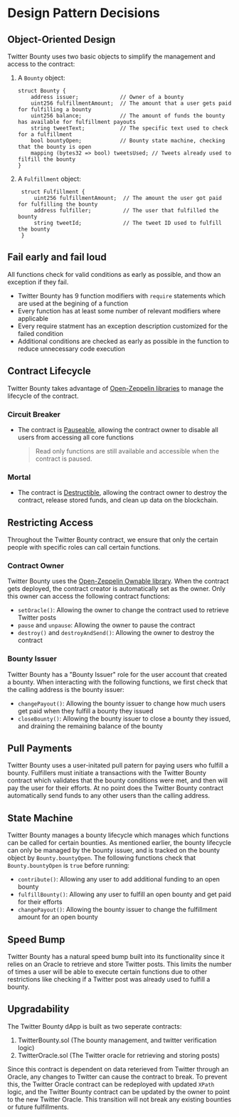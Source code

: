 # Design Pattern Decisions

## Object-Oriented Design
Twitter Bounty uses two basic objects to simplify the management and access to the contract:
1)  A `Bounty` object:

        struct Bounty {
            address issuer;             // Owner of a bounty
            uint256 fulfillmentAmount;  // The amount that a user gets paid for fulfilling a bounty
            uint256 balance;            // The amount of funds the bounty has available for fulfillment payouts
            string tweetText;           // The specific text used to check for a fulfillment
            bool bountyOpen;            // Bounty state machine, checking that the bounty is open
            mapping (bytes32 => bool) tweetsUsed; // Tweets already used to filfill the bounty
        }
2) A `Fulfillment` object:

        struct Fulfillment {
            uint256 fulfillmentAmount;  // The amount the user got paid for fulfilling the bounty
            address fulfiller;          // The user that fulfilled the bounty
            string tweetId;             // The tweet ID used to fulfill the bounty
        }

## Fail early and fail loud
All functions check for valid conditions as early as possible, and thow an exception if they fail.
* Twitter Bounty has 9 function modifiers with `require` statements which are used at the begining of a function
* Every function has at least some number of relevant modifiers where applicable
* Every require statment has an exception description customized for the failed condition
* Additional conditions are checked as early as possible in the function to reduce unnecessary code execution

## Contract Lifecycle
Twitter Bounty takes advantage of [Open-Zeppelin libraries](https://github.com/OpenZeppelin/openzeppelin-solidity/tree/master/contracts/lifecycle) to manage the lifecycle of the contract.
### Circuit Breaker
* The contract is [Pauseable](https://github.com/OpenZeppelin/openzeppelin-solidity/blob/master/contracts/lifecycle/Pausable.sol), allowing the contract owner to disable all users from accessing all core functions
    > Read only functions are still available and accessible when the contract is paused.

### Mortal
* The contract is [Destructible](https://github.com/OpenZeppelin/openzeppelin-solidity/blob/master/contracts/lifecycle/Destructible.sol), allowing the contract owner to destroy the contract, release stored funds, and clean up data on the blockchain.

## Restricting Access
Throughout the Twitter Bounty contract, we ensure that only the certain people with specific roles can call certain functions.

### Contract Owner
Twitter Bounty uses the [Open-Zeppelin Ownable library](https://github.com/OpenZeppelin/openzeppelin-solidity/blob/master/contracts/ownership/Ownable.sol). When the contract gets deployed, the contract creator is automatically set as the owner. Only this owner can access the following contract functions:
* `setOracle()`: Allowing the owner to change the contract used to retrieve Twitter posts
* `pause` and `unpause`: Allowing the owner to pause the contract
* `destroy()` and `destroyAndSend()`: Allowing the owner to destroy the contract

### Bounty Issuer
Twitter Bounty has a "Bounty Issuer" role for the user account that created a bounty. When interacting with the following functions, we first check that the calling address is the bounty issuer:
* `changePayout()`: Allowing the bounty issuer to change how much users get paid when they fulfill a bounty they issued
* `closeBounty()`: Allowing the bounty issuer to close a bounty they issued, and draining the remaining balance of the bounty

## Pull Payments
Twitter Bounty uses a user-initated pull patern for paying users who fulfill a bounty. Fulfillers must initiate a transactions with the Twitter Bounty contract which validates that the bounty conditions were met, and then will pay the user for their efforts. At no point does the Twitter Bounty contract automatically send funds to any other users than the calling address.

## State Machine
Twitter Bounty manages a bounty lifecycle which manages which functions can be called for certain bounties. As mentioned earlier, the bounty lifecycle can only be managed by the bounty issuer, and is tracked on the bounty object by `Bounty.bountyOpen`. The following functions check that `Bounty.bountyOpen` is `true` before running:
* `contribute()`: Allowing any user to add additional funding to an open bounty
* `fulfillBounty()`: Allowing any user to fulfill an open bounty and get paid for their efforts
* `changePayout()`: Allowing the bounty issuer to change the fulfillment amount for an open bounty

## Speed Bump
Twitter Bounty has a natural speed bump built into its functionality since it relies on an Oracle to retrieve and store Twitter posts. This limits the number of times a user will be able to execute certain functions due to other restrictions like checking if a Twitter post was already used to fulfill a bounty.

## Upgradability
The Twitter Bounty dApp is built as two seperate contracts:
1) TwitterBounty.sol (The bounty management, and twitter verification logic)
2) TwitterOracle.sol (The Twitter oracle for retrieving and storing posts)

Since this contract is dependent on data reterieved from Twitter through an Oracle, any changes to Twitter can cause the contract to break. To prevent this, the Twitter Oracle contract can be redeployed with updated `XPath` logic, and the Twitter Bounty contract can be updated by the owner to point to the new Twitter Oracle. This transition will not break any existing bounties or future fulfillments.